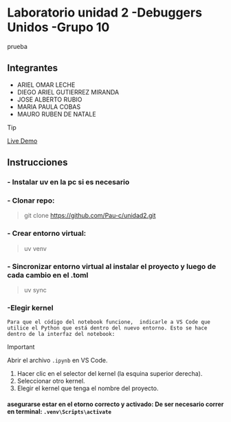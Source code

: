 # Laboratorio unidad 2 -Debuggers Unidos -Grupo 10
prueba
## Integrantes

- ARIEL OMAR LECHE
- DIEGO ARIEL GUTIERREZ MIRANDA
- JOSE ALBERTO RUBIO
- MARIA PAULA COBAS
- MAURO RUBEN DE NATALE

> [!TIP]
> [Live Demo](https://deepnote.com/workspace/test-a96860ea-b228-4e9e-a13d-9edd20f60d93/project/MP-Cs-Untitled-project-a2cd30de-aa34-492f-bd7f-baf47d78ec21/notebook/ej3u2-47c02c388b264ca69ce0f37ecfdb9215?utm_content=a2cd30de-aa34-492f-bd7f-baf47d78ec21)

## Instrucciones 
### - Instalar uv en la pc si es necesario

### - Clonar repo:
>git clone https://github.com/Pau-c/unidad2.git



### - Crear entorno virtual:
>uv venv


### - Sincronizar entorno virtual al instalar el proyecto y luego de cada cambio en el .toml
>uv sync


### -Elegir kernel


```
Para que el código del notebook funcione,  indicarle a VS Code que utilice el Python que está dentro del nuevo entorno. Esto se hace dentro de la interfaz del notebook:
```



> [!IMPORTANT]
> Abrir el archivo `.ipynb` en VS Code.
> 1. Hacer clic en el selector del kernel (la esquina superior derecha).
> 2. Seleccionar otro kernel.
> 3. Elegir el kernel que tenga el nombre del proyecto.


#### asegurarse estar en el etorno correcto y activado: De ser necesario correr en terminal: `.venv\Scripts\activate`
